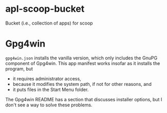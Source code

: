# apl-scoop-bucket
Bucket (i.e., collection of apps) for scoop

Gpg4win
=======

`gpg4win.json` installs the vanilla version, which only includes the
GnuPG component of Gpg4win. This app manifest works insofar as it
installs the program, but
- it requires administrator access,
- because it modifies the system path, if not for other reasons, and
- it puts files in the Start Menu folder.

The Gpg4win README has a section that discusses installer options, but I
don't see a way to solve these problems.
